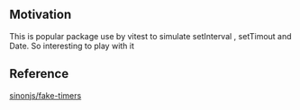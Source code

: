 <h2>Motivation</h2>
This is popular package use by vitest to simulate setInterval , setTimout and Date. So interesting to play with it

<h2>Reference</h2>
<a href='https://github.com/sinonjs/fake-timers'>sinonjs/fake-timers</a>
